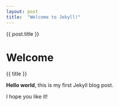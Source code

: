 ```yaml
---
layout: post
title:  "Welcome to Jekyll!"
---
```

{{ post.title }}
# Welcome
{{ title }}

**Hello world**, this is my first Jekyll blog post.

I hope you like it!
